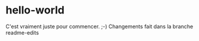 # hello-world
C'est vraiment juste pour commencer. ;-)
Changements fait dans la branche readme-edits
